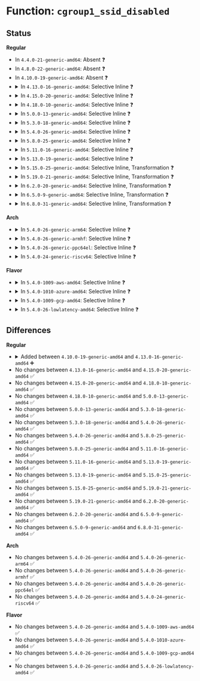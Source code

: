 # Function: <code>cgroup1_ssid_disabled</code>

## Status
<b>Regular</b>
<ul>
<li>
In <code>4.4.0-21-generic-amd64</code>: Absent ❓
</li>
<li>
In <code>4.8.0-22-generic-amd64</code>: Absent ❓
</li>
<li>
In <code>4.10.0-19-generic-amd64</code>: Absent ❓
</li>
<li>
<details>
<summary>In <code>4.13.0-16-generic-amd64</code>: Selective Inline ❓</summary>

```c
bool cgroup1_ssid_disabled(int ssid)
```

```json
{
  "name": "cgroup1_ssid_disabled",
  "collision_type": "Unique Global",
  "inline_type": "Selective",
  "funcs": [
    {
      "addr": 18446744071580063546,
      "name": "cgroup1_ssid_disabled",
      "external": true,
      "loc": "kernel/cgroup/cgroup-v1.c:42",
      "file": "kernel/cgroup/cgroup-v1.c",
      "inline": "not declared, inlined",
      "caller_inline": [
        "kernel/cgroup/cgroup-v1.c:parse_cgroupfs_options",
        "kernel/cgroup/cgroup-v1.c:parse_cgroupfs_options"
      ],
      "caller_func": [
        "kernel/cgroup/cgroup.c:cgroup_init"
      ]
    }
  ],
  "symbols": [
    {
      "addr": 18446744071580065104,
      "name": "cgroup1_ssid_disabled",
      "section": ".text",
      "bind": "STB_GLOBAL",
      "size": 32
    }
  ]
}
```
</details>
</li>
<li>
<details>
<summary>In <code>4.15.0-20-generic-amd64</code>: Selective Inline ❓</summary>

```c
bool cgroup1_ssid_disabled(int ssid)
```

```json
{
  "name": "cgroup1_ssid_disabled",
  "collision_type": "Unique Global",
  "inline_type": "Selective",
  "funcs": [
    {
      "addr": 18446744071580115903,
      "name": "cgroup1_ssid_disabled",
      "external": true,
      "loc": "kernel/cgroup/cgroup-v1.c:42",
      "file": "kernel/cgroup/cgroup-v1.c",
      "inline": "not declared, inlined",
      "caller_inline": [
        "kernel/cgroup/cgroup-v1.c:parse_cgroupfs_options",
        "kernel/cgroup/cgroup-v1.c:parse_cgroupfs_options"
      ],
      "caller_func": [
        "kernel/cgroup/cgroup.c:cgroup_init"
      ]
    }
  ],
  "symbols": [
    {
      "addr": 18446744071580117824,
      "name": "cgroup1_ssid_disabled",
      "section": ".text",
      "bind": "STB_GLOBAL",
      "size": 32
    }
  ]
}
```
</details>
</li>
<li>
<details>
<summary>In <code>4.18.0-10-generic-amd64</code>: Selective Inline ❓</summary>

```c
bool cgroup1_ssid_disabled(int ssid)
```

```json
{
  "name": "cgroup1_ssid_disabled",
  "collision_type": "Unique Global",
  "inline_type": "Selective",
  "funcs": [
    {
      "addr": 18446744071580175168,
      "name": "cgroup1_ssid_disabled",
      "external": true,
      "loc": "kernel/cgroup/cgroup-v1.c:42",
      "file": "kernel/cgroup/cgroup-v1.c",
      "inline": "not declared, inlined",
      "caller_inline": [
        "kernel/cgroup/cgroup-v1.c:parse_cgroupfs_options",
        "kernel/cgroup/cgroup-v1.c:parse_cgroupfs_options"
      ],
      "caller_func": [
        "kernel/cgroup/cgroup.c:cgroup_init"
      ]
    }
  ],
  "symbols": [
    {
      "addr": 18446744071580177248,
      "name": "cgroup1_ssid_disabled",
      "section": ".text",
      "bind": "STB_GLOBAL",
      "size": 32
    }
  ]
}
```
</details>
</li>
<li>
<details>
<summary>In <code>5.0.0-13-generic-amd64</code>: Selective Inline ❓</summary>

```c
bool cgroup1_ssid_disabled(int ssid)
```

```json
{
  "name": "cgroup1_ssid_disabled",
  "collision_type": "Unique Global",
  "inline_type": "Selective",
  "funcs": [
    {
      "addr": 18446744071580222848,
      "name": "cgroup1_ssid_disabled",
      "external": true,
      "loc": "kernel/cgroup/cgroup-v1.c:45",
      "file": "kernel/cgroup/cgroup-v1.c",
      "inline": "not declared, inlined",
      "caller_inline": [
        "kernel/cgroup/cgroup-v1.c:parse_cgroupfs_options",
        "kernel/cgroup/cgroup-v1.c:parse_cgroupfs_options"
      ],
      "caller_func": [
        "kernel/cgroup/cgroup.c:cgroup_init"
      ]
    }
  ],
  "symbols": [
    {
      "addr": 18446744071580225232,
      "name": "cgroup1_ssid_disabled",
      "section": ".text",
      "bind": "STB_GLOBAL",
      "size": 32
    }
  ]
}
```
</details>
</li>
<li>
<details>
<summary>In <code>5.3.0-18-generic-amd64</code>: Selective Inline ❓</summary>

```c
bool cgroup1_ssid_disabled(int ssid)
```

```json
{
  "name": "cgroup1_ssid_disabled",
  "collision_type": "Unique Global",
  "inline_type": "Selective",
  "funcs": [
    {
      "addr": 18446744071580270976,
      "name": "cgroup1_ssid_disabled",
      "external": true,
      "loc": "kernel/cgroup/cgroup-v1.c:49",
      "file": "kernel/cgroup/cgroup-v1.c",
      "inline": "not declared, inlined",
      "caller_inline": [
        "kernel/cgroup/cgroup-v1.c:check_cgroupfs_options"
      ],
      "caller_func": [
        "kernel/cgroup/cgroup.c:cgroup_init"
      ]
    }
  ],
  "symbols": [
    {
      "addr": 18446744071580273888,
      "name": "cgroup1_ssid_disabled",
      "section": ".text",
      "bind": "STB_GLOBAL",
      "size": 32
    }
  ]
}
```
</details>
</li>
<li>
<details>
<summary>In <code>5.4.0-26-generic-amd64</code>: Selective Inline ❓</summary>

```c
bool cgroup1_ssid_disabled(int ssid)
```

```json
{
  "name": "cgroup1_ssid_disabled",
  "collision_type": "Unique Global",
  "inline_type": "Selective",
  "funcs": [
    {
      "addr": 18446744071580320032,
      "name": "cgroup1_ssid_disabled",
      "external": true,
      "loc": "kernel/cgroup/cgroup-v1.c:49",
      "file": "kernel/cgroup/cgroup-v1.c",
      "inline": "not declared, inlined",
      "caller_inline": [
        "kernel/cgroup/cgroup-v1.c:check_cgroupfs_options"
      ],
      "caller_func": [
        "kernel/cgroup/cgroup.c:cgroup_init"
      ]
    }
  ],
  "symbols": [
    {
      "addr": 18446744071580322016,
      "name": "cgroup1_ssid_disabled",
      "section": ".text",
      "bind": "STB_GLOBAL",
      "size": 32
    }
  ]
}
```
</details>
</li>
<li>
<details>
<summary>In <code>5.8.0-25-generic-amd64</code>: Selective Inline ❓</summary>

```c
bool cgroup1_ssid_disabled(int ssid)
```

```json
{
  "name": "cgroup1_ssid_disabled",
  "collision_type": "Unique Global",
  "inline_type": "Selective",
  "funcs": [
    {
      "addr": 18446744071580391136,
      "name": "cgroup1_ssid_disabled",
      "external": true,
      "loc": "kernel/cgroup/cgroup-v1.c:44",
      "file": "kernel/cgroup/cgroup-v1.c",
      "inline": "not declared, inlined",
      "caller_inline": [
        "kernel/cgroup/cgroup-v1.c:check_cgroupfs_options"
      ],
      "caller_func": [
        "kernel/cgroup/cgroup.c:cgroup_init"
      ]
    }
  ],
  "symbols": [
    {
      "addr": 18446744071580394992,
      "name": "cgroup1_ssid_disabled",
      "section": ".text",
      "bind": "STB_GLOBAL",
      "size": 32
    }
  ]
}
```
</details>
</li>
<li>
<details>
<summary>In <code>5.11.0-16-generic-amd64</code>: Selective Inline ❓</summary>

```c
bool cgroup1_ssid_disabled(int ssid)
```

```json
{
  "name": "cgroup1_ssid_disabled",
  "collision_type": "Unique Global",
  "inline_type": "Selective",
  "funcs": [
    {
      "addr": 18446744071580378192,
      "name": "cgroup1_ssid_disabled",
      "external": true,
      "loc": "kernel/cgroup/cgroup-v1.c:44",
      "file": "kernel/cgroup/cgroup-v1.c",
      "inline": "not declared, inlined",
      "caller_inline": [
        "kernel/cgroup/cgroup-v1.c:check_cgroupfs_options",
        "kernel/cgroup/cgroup-v1.c:cgroup1_parse_param"
      ],
      "caller_func": [
        "kernel/cgroup/cgroup.c:cgroup_init"
      ]
    }
  ],
  "symbols": [
    {
      "addr": 18446744071580382192,
      "name": "cgroup1_ssid_disabled",
      "section": ".text",
      "bind": "STB_GLOBAL",
      "size": 32
    }
  ]
}
```
</details>
</li>
<li>
<details>
<summary>In <code>5.13.0-19-generic-amd64</code>: Selective Inline ❓</summary>

```c
bool cgroup1_ssid_disabled(int ssid)
```

```json
{
  "name": "cgroup1_ssid_disabled",
  "collision_type": "Unique Global",
  "inline_type": "Selective",
  "funcs": [
    {
      "addr": 18446744071580381104,
      "name": "cgroup1_ssid_disabled",
      "external": true,
      "loc": "kernel/cgroup/cgroup-v1.c:44",
      "file": "kernel/cgroup/cgroup-v1.c",
      "inline": "not declared, inlined",
      "caller_inline": [
        "kernel/cgroup/cgroup-v1.c:check_cgroupfs_options",
        "kernel/cgroup/cgroup-v1.c:cgroup1_parse_param"
      ],
      "caller_func": [
        "kernel/cgroup/cgroup.c:cgroup_init"
      ]
    }
  ],
  "symbols": [
    {
      "addr": 18446744071580385168,
      "name": "cgroup1_ssid_disabled",
      "section": ".text",
      "bind": "STB_GLOBAL",
      "size": 32
    }
  ]
}
```
</details>
</li>
<li>
<details>
<summary>In <code>5.15.0-25-generic-amd64</code>: Selective Inline, Transformation ❓</summary>

```c
bool cgroup1_ssid_disabled(int ssid)
```

```json
{
  "name": "cgroup1_ssid_disabled",
  "collision_type": "Unique Global",
  "inline_type": "Selective",
  "funcs": [
    {
      "addr": 18446744071580544748,
      "name": "cgroup1_ssid_disabled",
      "external": true,
      "loc": "kernel/cgroup/cgroup-v1.c:44",
      "file": "kernel/cgroup/cgroup-v1.c",
      "inline": "not declared, inlined",
      "caller_inline": [
        "kernel/cgroup/cgroup-v1.c:check_cgroupfs_options",
        "kernel/cgroup/cgroup-v1.c:cgroup1_parse_param"
      ],
      "caller_func": [
        "kernel/cgroup/cgroup.c:cgroup_init"
      ]
    }
  ],
  "symbols": [
    {
      "addr": 18446744071592161638,
      "name": "cgroup1_ssid_disabled.cold",
      "section": ".text",
      "bind": "STB_LOCAL",
      "size": 31
    },
    {
      "addr": 18446744071580547312,
      "name": "cgroup1_ssid_disabled",
      "section": ".text",
      "bind": "STB_GLOBAL",
      "size": 45
    }
  ]
}
```
</details>
</li>
<li>
<details>
<summary>In <code>5.19.0-21-generic-amd64</code>: Selective Inline, Transformation ❓</summary>

```c
bool cgroup1_ssid_disabled(int ssid)
```

```json
{
  "name": "cgroup1_ssid_disabled",
  "collision_type": "Unique Global",
  "inline_type": "Selective",
  "funcs": [
    {
      "addr": 18446744071580743321,
      "name": "cgroup1_ssid_disabled",
      "external": true,
      "loc": "kernel/cgroup/cgroup-v1.c:44",
      "file": "kernel/cgroup/cgroup-v1.c",
      "inline": "not declared, inlined",
      "caller_inline": [
        "kernel/cgroup/cgroup-v1.c:check_cgroupfs_options",
        "kernel/cgroup/cgroup-v1.c:cgroup1_parse_param"
      ],
      "caller_func": [
        "kernel/cgroup/cgroup.c:cgroup_init"
      ]
    }
  ],
  "symbols": [
    {
      "addr": 18446744071593934706,
      "name": "cgroup1_ssid_disabled.cold",
      "section": ".text",
      "bind": "STB_LOCAL",
      "size": 25
    },
    {
      "addr": 18446744071580745440,
      "name": "cgroup1_ssid_disabled",
      "section": ".text",
      "bind": "STB_GLOBAL",
      "size": 50
    }
  ]
}
```
</details>
</li>
<li>
<details>
<summary>In <code>6.2.0-20-generic-amd64</code>: Selective Inline, Transformation ❓</summary>

```c
bool cgroup1_ssid_disabled(int ssid)
```

```json
{
  "name": "cgroup1_ssid_disabled",
  "collision_type": "Unique Global",
  "inline_type": "Selective",
  "funcs": [
    {
      "addr": 18446744071581019849,
      "name": "cgroup1_ssid_disabled",
      "external": true,
      "loc": "kernel/cgroup/cgroup-v1.c:44",
      "file": "kernel/cgroup/cgroup-v1.c",
      "inline": "not declared, inlined",
      "caller_inline": [
        "kernel/cgroup/cgroup-v1.c:check_cgroupfs_options",
        "kernel/cgroup/cgroup-v1.c:cgroup1_parse_param"
      ],
      "caller_func": [
        "kernel/cgroup/cgroup.c:cgroup_init"
      ]
    }
  ],
  "symbols": [
    {
      "addr": 18446744071596000231,
      "name": "cgroup1_ssid_disabled.cold",
      "section": ".text",
      "bind": "STB_LOCAL",
      "size": 25
    },
    {
      "addr": 18446744071581022512,
      "name": "cgroup1_ssid_disabled",
      "section": ".text",
      "bind": "STB_GLOBAL",
      "size": 50
    }
  ]
}
```
</details>
</li>
<li>
<details>
<summary>In <code>6.5.0-9-generic-amd64</code>: Selective Inline, Transformation ❓</summary>

```c
bool cgroup1_ssid_disabled(int ssid)
```

```json
{
  "name": "cgroup1_ssid_disabled",
  "collision_type": "Unique Global",
  "inline_type": "Selective",
  "funcs": [
    {
      "addr": 18446744071581108185,
      "name": "cgroup1_ssid_disabled",
      "external": true,
      "loc": "kernel/cgroup/cgroup-v1.c:44",
      "file": "kernel/cgroup/cgroup-v1.c",
      "inline": "not declared, inlined",
      "caller_inline": [
        "kernel/cgroup/cgroup-v1.c:check_cgroupfs_options",
        "kernel/cgroup/cgroup-v1.c:cgroup1_parse_param"
      ],
      "caller_func": [
        "kernel/cgroup/cgroup.c:cgroup_init"
      ]
    }
  ],
  "symbols": [
    {
      "addr": 18446744071596518394,
      "name": "cgroup1_ssid_disabled.cold",
      "section": ".text",
      "bind": "STB_LOCAL",
      "size": 25
    },
    {
      "addr": 18446744071581110896,
      "name": "cgroup1_ssid_disabled",
      "section": ".text",
      "bind": "STB_GLOBAL",
      "size": 50
    }
  ]
}
```
</details>
</li>
<li>
<details>
<summary>In <code>6.8.0-31-generic-amd64</code>: Selective Inline, Transformation ❓</summary>

```c
bool cgroup1_ssid_disabled(int ssid)
```

```json
{
  "name": "cgroup1_ssid_disabled",
  "collision_type": "Unique Global",
  "inline_type": "Selective",
  "funcs": [
    {
      "addr": 18446744071581205993,
      "name": "cgroup1_ssid_disabled",
      "external": true,
      "loc": "kernel/cgroup/cgroup-v1.c:44",
      "file": "kernel/cgroup/cgroup-v1.c",
      "inline": "not declared, inlined",
      "caller_inline": [
        "kernel/cgroup/cgroup-v1.c:check_cgroupfs_options",
        "kernel/cgroup/cgroup-v1.c:cgroup1_parse_param"
      ],
      "caller_func": [
        "kernel/cgroup/cgroup.c:cgroup_init"
      ]
    }
  ],
  "symbols": [
    {
      "addr": 18446744071597418637,
      "name": "cgroup1_ssid_disabled.cold",
      "section": ".text",
      "bind": "STB_LOCAL",
      "size": 25
    },
    {
      "addr": 18446744071581208768,
      "name": "cgroup1_ssid_disabled",
      "section": ".text",
      "bind": "STB_GLOBAL",
      "size": 50
    }
  ]
}
```
</details>
</li>
</ul>
<b>Arch</b>
<ul>
<li>
<details>
<summary>In <code>5.4.0-26-generic-arm64</code>: Selective Inline ❓</summary>

```c
bool cgroup1_ssid_disabled(int ssid)
```

```json
{
  "name": "cgroup1_ssid_disabled",
  "collision_type": "Unique Global",
  "inline_type": "Selective",
  "funcs": [
    {
      "addr": 18446603336491576464,
      "name": "cgroup1_ssid_disabled",
      "external": true,
      "loc": "kernel/cgroup/cgroup-v1.c:49",
      "file": "kernel/cgroup/cgroup-v1.c",
      "inline": "not declared, inlined",
      "caller_inline": [
        "kernel/cgroup/cgroup-v1.c:check_cgroupfs_options"
      ],
      "caller_func": [
        "kernel/cgroup/cgroup.c:cgroup_init"
      ]
    }
  ],
  "symbols": [
    {
      "addr": 18446603336491579472,
      "name": "cgroup1_ssid_disabled",
      "section": ".text",
      "bind": "STB_GLOBAL",
      "size": 60
    }
  ]
}
```
</details>
</li>
<li>
<details>
<summary>In <code>5.4.0-26-generic-armhf</code>: Selective Inline ❓</summary>

```c
bool cgroup1_ssid_disabled(int ssid)
```

```json
{
  "name": "cgroup1_ssid_disabled",
  "collision_type": "Unique Global",
  "inline_type": "Selective",
  "funcs": [
    {
      "addr": 3225539696,
      "name": "cgroup1_ssid_disabled",
      "external": true,
      "loc": "kernel/cgroup/cgroup-v1.c:49",
      "file": "kernel/cgroup/cgroup-v1.c",
      "inline": "not declared, inlined",
      "caller_inline": [
        "kernel/cgroup/cgroup-v1.c:check_cgroupfs_options"
      ],
      "caller_func": [
        "kernel/cgroup/cgroup.c:cgroup_init"
      ]
    }
  ],
  "symbols": [
    {
      "addr": 3225541576,
      "name": "cgroup1_ssid_disabled",
      "section": ".text",
      "bind": "STB_GLOBAL",
      "size": 52
    }
  ]
}
```
</details>
</li>
<li>
<details>
<summary>In <code>5.4.0-26-generic-ppc64el</code>: Selective Inline ❓</summary>

```c
bool cgroup1_ssid_disabled(int ssid)
```

```json
{
  "name": "cgroup1_ssid_disabled",
  "collision_type": "Unique Global",
  "inline_type": "Selective",
  "funcs": [
    {
      "addr": 13835058055284555084,
      "name": "cgroup1_ssid_disabled",
      "external": true,
      "loc": "kernel/cgroup/cgroup-v1.c:49",
      "file": "kernel/cgroup/cgroup-v1.c",
      "inline": "not declared, inlined",
      "caller_inline": [
        "kernel/cgroup/cgroup-v1.c:check_cgroupfs_options"
      ],
      "caller_func": [
        "kernel/cgroup/cgroup.c:cgroup_init"
      ]
    }
  ],
  "symbols": [
    {
      "addr": 13835058055284559328,
      "name": "cgroup1_ssid_disabled",
      "section": ".text",
      "bind": "STB_GLOBAL",
      "size": 36
    }
  ]
}
```
</details>
</li>
<li>
<details>
<summary>In <code>5.4.0-24-generic-riscv64</code>: Selective Inline ❓</summary>

```c
bool cgroup1_ssid_disabled(int ssid)
```

```json
{
  "name": "cgroup1_ssid_disabled",
  "collision_type": "Unique Global",
  "inline_type": "Selective",
  "funcs": [
    {
      "addr": 18446743936271987074,
      "name": "cgroup1_ssid_disabled",
      "external": true,
      "loc": "kernel/cgroup/cgroup-v1.c:49",
      "file": "kernel/cgroup/cgroup-v1.c",
      "inline": "not declared, inlined",
      "caller_inline": [
        "kernel/cgroup/cgroup-v1.c:check_cgroupfs_options"
      ],
      "caller_func": [
        "kernel/cgroup/cgroup.c:cgroup_init"
      ]
    }
  ],
  "symbols": [
    {
      "addr": 18446743936271989370,
      "name": "cgroup1_ssid_disabled",
      "section": ".text",
      "bind": "STB_GLOBAL",
      "size": 52
    }
  ]
}
```
</details>
</li>
</ul>
<b>Flavor</b>
<ul>
<li>
<details>
<summary>In <code>5.4.0-1009-aws-amd64</code>: Selective Inline ❓</summary>

```c
bool cgroup1_ssid_disabled(int ssid)
```

```json
{
  "name": "cgroup1_ssid_disabled",
  "collision_type": "Unique Global",
  "inline_type": "Selective",
  "funcs": [
    {
      "addr": 18446744071580288832,
      "name": "cgroup1_ssid_disabled",
      "external": true,
      "loc": "kernel/cgroup/cgroup-v1.c:49",
      "file": "kernel/cgroup/cgroup-v1.c",
      "inline": "not declared, inlined",
      "caller_inline": [
        "kernel/cgroup/cgroup-v1.c:check_cgroupfs_options"
      ],
      "caller_func": [
        "kernel/cgroup/cgroup.c:cgroup_init"
      ]
    }
  ],
  "symbols": [
    {
      "addr": 18446744071580290816,
      "name": "cgroup1_ssid_disabled",
      "section": ".text",
      "bind": "STB_GLOBAL",
      "size": 32
    }
  ]
}
```
</details>
</li>
<li>
<details>
<summary>In <code>5.4.0-1010-azure-amd64</code>: Selective Inline ❓</summary>

```c
bool cgroup1_ssid_disabled(int ssid)
```

```json
{
  "name": "cgroup1_ssid_disabled",
  "collision_type": "Unique Global",
  "inline_type": "Selective",
  "funcs": [
    {
      "addr": 18446744071580236208,
      "name": "cgroup1_ssid_disabled",
      "external": true,
      "loc": "kernel/cgroup/cgroup-v1.c:49",
      "file": "kernel/cgroup/cgroup-v1.c",
      "inline": "not declared, inlined",
      "caller_inline": [
        "kernel/cgroup/cgroup-v1.c:check_cgroupfs_options"
      ],
      "caller_func": [
        "kernel/cgroup/cgroup.c:cgroup_init"
      ]
    }
  ],
  "symbols": [
    {
      "addr": 18446744071580238192,
      "name": "cgroup1_ssid_disabled",
      "section": ".text",
      "bind": "STB_GLOBAL",
      "size": 32
    }
  ]
}
```
</details>
</li>
<li>
<details>
<summary>In <code>5.4.0-1009-gcp-amd64</code>: Selective Inline ❓</summary>

```c
bool cgroup1_ssid_disabled(int ssid)
```

```json
{
  "name": "cgroup1_ssid_disabled",
  "collision_type": "Unique Global",
  "inline_type": "Selective",
  "funcs": [
    {
      "addr": 18446744071580280080,
      "name": "cgroup1_ssid_disabled",
      "external": true,
      "loc": "kernel/cgroup/cgroup-v1.c:49",
      "file": "kernel/cgroup/cgroup-v1.c",
      "inline": "not declared, inlined",
      "caller_inline": [
        "kernel/cgroup/cgroup-v1.c:check_cgroupfs_options"
      ],
      "caller_func": [
        "kernel/cgroup/cgroup.c:cgroup_init"
      ]
    }
  ],
  "symbols": [
    {
      "addr": 18446744071580282064,
      "name": "cgroup1_ssid_disabled",
      "section": ".text",
      "bind": "STB_GLOBAL",
      "size": 32
    }
  ]
}
```
</details>
</li>
<li>
<details>
<summary>In <code>5.4.0-26-lowlatency-amd64</code>: Selective Inline ❓</summary>

```c
bool cgroup1_ssid_disabled(int ssid)
```

```json
{
  "name": "cgroup1_ssid_disabled",
  "collision_type": "Unique Global",
  "inline_type": "Selective",
  "funcs": [
    {
      "addr": 18446744071580334400,
      "name": "cgroup1_ssid_disabled",
      "external": true,
      "loc": "kernel/cgroup/cgroup-v1.c:49",
      "file": "kernel/cgroup/cgroup-v1.c",
      "inline": "not declared, inlined",
      "caller_inline": [
        "kernel/cgroup/cgroup-v1.c:check_cgroupfs_options"
      ],
      "caller_func": [
        "kernel/cgroup/cgroup.c:cgroup_init"
      ]
    }
  ],
  "symbols": [
    {
      "addr": 18446744071580335952,
      "name": "cgroup1_ssid_disabled",
      "section": ".text",
      "bind": "STB_GLOBAL",
      "size": 32
    }
  ]
}
```
</details>
</li>
</ul>

## Differences
<b>Regular</b>
<ul>
<li>
<details>
<summary>Added between <code>4.10.0-19-generic-amd64</code> and <code>4.13.0-16-generic-amd64</code> ➕</summary>

```c
bool cgroup1_ssid_disabled(int ssid)
```
</details>
</li>
<li>
No changes between <code>4.13.0-16-generic-amd64</code> and <code>4.15.0-20-generic-amd64</code> ✅
</li>
<li>
No changes between <code>4.15.0-20-generic-amd64</code> and <code>4.18.0-10-generic-amd64</code> ✅
</li>
<li>
No changes between <code>4.18.0-10-generic-amd64</code> and <code>5.0.0-13-generic-amd64</code> ✅
</li>
<li>
No changes between <code>5.0.0-13-generic-amd64</code> and <code>5.3.0-18-generic-amd64</code> ✅
</li>
<li>
No changes between <code>5.3.0-18-generic-amd64</code> and <code>5.4.0-26-generic-amd64</code> ✅
</li>
<li>
No changes between <code>5.4.0-26-generic-amd64</code> and <code>5.8.0-25-generic-amd64</code> ✅
</li>
<li>
No changes between <code>5.8.0-25-generic-amd64</code> and <code>5.11.0-16-generic-amd64</code> ✅
</li>
<li>
No changes between <code>5.11.0-16-generic-amd64</code> and <code>5.13.0-19-generic-amd64</code> ✅
</li>
<li>
No changes between <code>5.13.0-19-generic-amd64</code> and <code>5.15.0-25-generic-amd64</code> ✅
</li>
<li>
No changes between <code>5.15.0-25-generic-amd64</code> and <code>5.19.0-21-generic-amd64</code> ✅
</li>
<li>
No changes between <code>5.19.0-21-generic-amd64</code> and <code>6.2.0-20-generic-amd64</code> ✅
</li>
<li>
No changes between <code>6.2.0-20-generic-amd64</code> and <code>6.5.0-9-generic-amd64</code> ✅
</li>
<li>
No changes between <code>6.5.0-9-generic-amd64</code> and <code>6.8.0-31-generic-amd64</code> ✅
</li>
</ul>
<b>Arch</b>
<ul>
<li>
No changes between <code>5.4.0-26-generic-amd64</code> and <code>5.4.0-26-generic-arm64</code> ✅
</li>
<li>
No changes between <code>5.4.0-26-generic-amd64</code> and <code>5.4.0-26-generic-armhf</code> ✅
</li>
<li>
No changes between <code>5.4.0-26-generic-amd64</code> and <code>5.4.0-26-generic-ppc64el</code> ✅
</li>
<li>
No changes between <code>5.4.0-26-generic-amd64</code> and <code>5.4.0-24-generic-riscv64</code> ✅
</li>
</ul>
<b>Flavor</b>
<ul>
<li>
No changes between <code>5.4.0-26-generic-amd64</code> and <code>5.4.0-1009-aws-amd64</code> ✅
</li>
<li>
No changes between <code>5.4.0-26-generic-amd64</code> and <code>5.4.0-1010-azure-amd64</code> ✅
</li>
<li>
No changes between <code>5.4.0-26-generic-amd64</code> and <code>5.4.0-1009-gcp-amd64</code> ✅
</li>
<li>
No changes between <code>5.4.0-26-generic-amd64</code> and <code>5.4.0-26-lowlatency-amd64</code> ✅
</li>
</ul>
